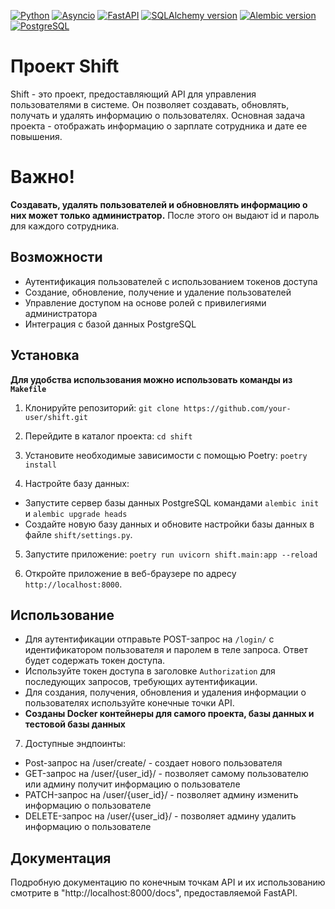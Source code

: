 [![Python](https://img.shields.io/badge/python-%3E%3D3-blue)](https://www.python.org/downloads/release/python-311/)
[![Asyncio](https://img.shields.io/badge/asyncio-supported-green)](https://docs.python.org/3/library/asyncio.html)
[![FastAPI](https://img.shields.io/badge/fastapi-%3E%3D-red)](https://fastapi.tiangolo.com/)
[![SQLAlchemy version](https://img.shields.io/badge/sqlalchemy-%3E%3D2.0.16-yellow)](https://www.sqlalchemy.org/)
[![Alembic version](https://img.shields.io/badge/alembic-%3E%3D1.11.1-green)](https://alembic.sqlalchemy.org/)
[![PostgreSQL](https://img.shields.io/badge/postgres-supported-blue)](https://www.postgresql.org/)

# Проект Shift

Shift - это проект, предоставляющий API для управления пользователями в системе. Он позволяет создавать, обновлять, получать и удалять информацию о пользователях. Основная задача проекта - отображать информацию о зарплате сотрудника и дате ее повышения.

# Важно!

**Создавать, удалять пользователей и обновновлять информацию о них может только администратор.** После этого он выдают id и пароль для каждого сотрудника.

## Возможности

- Аутентификация пользователей с использованием токенов доступа
- Создание, обновление, получение и удаление пользователей
- Управление доступом на основе ролей с привилегиями администратора
- Интеграция с базой данных PostgreSQL

## Установка

**Для удобства использования можно использовать команды из `Makefile`**

1. Клонируйте репозиторий: `git clone https://github.com/your-user/shift.git`

2. Перейдите в каталог проекта: `cd shift`

3. Установите необходимые зависимости с помощью Poetry: `poetry install`

4. Настройте базу данных:

- Запустите сервер базы данных PostgreSQL командами `alembic init` и `alembic upgrade heads`
- Создайте новую базу данных и обновите настройки базы данных в файле `shift/settings.py`.

5. Запустите приложение: `poetry run uvicorn shift.main:app --reload`

6. Откройте приложение в веб-браузере по адресу `http://localhost:8000`.

## Использование

- Для аутентификации отправьте POST-запрос на `/login/` с идентификатором пользователя и паролем в теле запроса. Ответ будет содержать токен доступа.
- Используйте токен доступа в заголовке `Authorization` для последующих запросов, требующих аутентификации.
- Для создания, получения, обновления и удаления информации о пользователях используйте конечные точки API.
- **Созданы Docker контейнеры для самого проекта, базы данных и тестовой базы данных**

7. Доступные эндпоинты:

- Post-запрос на /user/create/ - создает нового пользователя 
- GET-запрос на /user/{user_id}/ - позволяет самому пользователю или админу получит информацию о пользователе
- PATCH-запрос на /user/{user_id}/ - позволяет админу изменить информацию о пользователе
- DELETE-запрос на /user/{user_id}/ -  позволяет админу удалить информацию о пользователе

## Документация

Подробную документацию по конечным точкам API и их использованию смотрите в "http://localhost:8000/docs", предоставляемой FastAPI.
